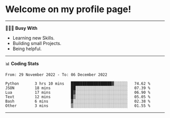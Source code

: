 # Welcome on my profile page!
<!-- print(("dralla"[::-1]+"s").capitalize()) -->

---
👨🏻‍💻 **Busy With**
* Learning new Skills.
* Building small Projects.
* Being helpful.

---
📊 **Coding Stats**
<!--START_SECTION:waka-->

```text
From: 29 November 2022 - To: 06 December 2022

Python       3 hrs 10 mins   ██████████████████▓░░░░░░   74.62 %
JSON         18 mins         ██░░░░░░░░░░░░░░░░░░░░░░░   07.39 %
Lua          17 mins         █▓░░░░░░░░░░░░░░░░░░░░░░░   06.90 %
Text         12 mins         █▒░░░░░░░░░░░░░░░░░░░░░░░   05.05 %
Bash         6 mins          ▓░░░░░░░░░░░░░░░░░░░░░░░░   02.38 %
Other        3 mins          ▒░░░░░░░░░░░░░░░░░░░░░░░░   01.55 %
```

<!--END_SECTION:waka-->
---
